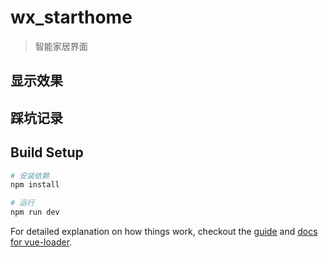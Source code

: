 # wx_starthome

> 智能家居界面

## 显示效果


## 踩坑记录


## Build Setup

``` bash
# 安装依赖
npm install

# 运行
npm run dev
```

For detailed explanation on how things work, checkout the [guide](http://vuejs-templates.github.io/webpack/) and [docs for vue-loader](http://vuejs.github.io/vue-loader).

